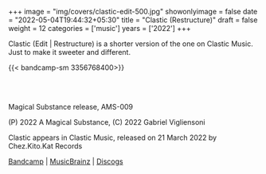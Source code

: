 +++
image = "img/covers/clastic-edit-500.jpg"
showonlyimage = false
date = "2022-05-04T19:44:32+05:30"
title = "Clastic (Restructure)"
draft = false
weight = 12
categories = ['music']
years = ['2022']
+++


<!--more-->

Clastic (Edit | Restructure) is a shorter version of the one on Clastic Music. Just to make it sweeter and different.

{{< bandcamp-sm 3356768400>}}

<br><br>

 Magical Substance release, AMS-009

(P) 2022 A Magical Substance, (C) 2022 Gabriel Vigliensoni

Clastic appears in Clastic Music, released on 21 March 2022 by Chez.Kito.Kat Records 

[Bandcamp](https://vigliensoni.bandcamp.com/album/clastic-edit) | [MusicBrainz](https://musicbrainz.org/release-group/92913934-7935-4881-a667-d282de212a6e) | [Discogs](https://www.discogs.com/release/22726970-vigliensoni-Clastic-Edit)

